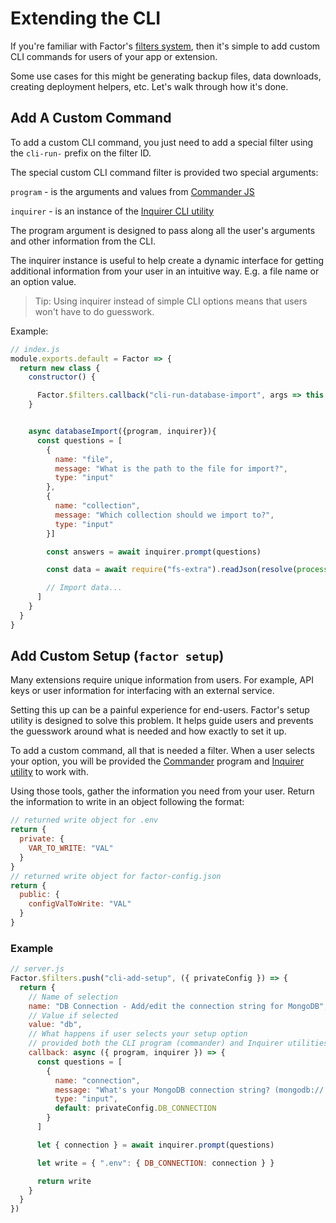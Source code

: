 # Extending the CLI

If you're familiar with Factor's [filters system](./factor-framework#pluginjs-and-filters-system), then it's simple to add custom CLI commands for users of your app or extension.

Some use cases for this might be generating backup files, data downloads, creating deployment helpers, etc. Let's walk through how it's done.

## Add A Custom Command

To add a custom CLI command, you just need to add a special filter using the `cli-run-` prefix on the filter ID.

The special custom CLI command filter is provided two special arguments:

`program` - is the arguments and values from [Commander JS](https://github.com/tj/commander.js)

`inquirer` - is an instance of the [Inquirer CLI utility](https://github.com/SBoudrias/Inquirer.js)

The program argument is designed to pass along all the user's arguments and other information from the CLI.

The inquirer instance is useful to help create a dynamic interface for getting additional information from your user in an intuitive way. E.g. a file name or an option value.

> Tip: Using inquirer instead of simple CLI options means that users won't have to do guesswork.

Example:

```javascript
// index.js
module.exports.default = Factor => {
  return new class {
    constructor() {

      Factor.$filters.callback("cli-run-database-import", args => this.databaseImport(args))
    }


    async databaseImport({program, inquirer}){
      const questions = [
        {
          name: "file",
          message: "What is the path to the file for import?",
          type: "input"
        },
        {
          name: "collection",
          message: "Which collection should we import to?",
          type: "input"
        }]

        const answers = await inquirer.prompt(questions)

        const data = await require("fs-extra").readJson(resolve(process.cwd(), answers.file))

        // Import data...
      ]
    }
  }
}
```

## Add Custom Setup (`factor setup`)

Many extensions require unique information from users. For example, API keys or user information for interfacing with an external service.

Setting this up can be a painful experience for end-users. Factor's setup utility is designed to solve this problem. It helps guide users and prevents the guesswork around what is needed and how exactly to set it up.

To add a custom command, all that is needed a filter. When a user selects your option, you will be provided the [Commander](https://www.npmjs.com/package/commander) program and [Inquirer utility](https://www.npmjs.com/package/inquirer) to work with.

Using those tools, gather the information you need from your user. Return the information to write in an object following the format:

```js
// returned write object for .env
return {
  private: {
    VAR_TO_WRITE: "VAL"
  }
}
// returned write object for factor-config.json
return {
  public: {
    configValToWrite: "VAL"
  }
}
```

### Example

```js
// server.js
Factor.$filters.push("cli-add-setup", ({ privateConfig }) => {
  return {
    // Name of selection
    name: "DB Connection - Add/edit the connection string for MongoDB",
    // Value if selected
    value: "db",
    // What happens if user selects your setup option
    // provided both the CLI program (commander) and Inquirer utilities
    callback: async ({ program, inquirer }) => {
      const questions = [
        {
          name: "connection",
          message: "What's your MongoDB connection string? (mongodb://...)",
          type: "input",
          default: privateConfig.DB_CONNECTION
        }
      ]

      let { connection } = await inquirer.prompt(questions)

      let write = { ".env": { DB_CONNECTION: connection } }

      return write
    }
  }
})
```
